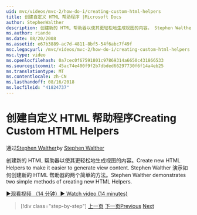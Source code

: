 ```yaml
---
uid: mvc/videos/mvc-2/how-do-i/creating-custom-html-helpers
title: 创建自定义 HTML 帮助程序 |Microsoft Docs
author: StephenWalther
description: 创建新的 HTML 帮助器以使其更轻松地生成视图的内容。 Stephen Walther 演示如何创建新的 HTML 帮助器的两个简单的方法。
ms.author: riande
ms.date: 08/20/2008
ms.assetid: e67b3889-ac7d-4811-8bf5-54f6abc7f49f
msc.legacyurl: /mvc/videos/mvc-2/how-do-i/creating-custom-html-helpers
msc.type: video
ms.openlocfilehash: 0a7cec0f67591801c97869314a6650c431866533
ms.sourcegitcommit: 45ac74e400f9f2b7dbded66297730f6f14a4eb25
ms.translationtype: MT
ms.contentlocale: zh-CN
ms.lasthandoff: 08/16/2018
ms.locfileid: "41824737"
---
```

<a name="creating-custom-html-helpers"></a><span data-ttu-id="911a8-104">创建自定义 HTML 帮助程序</span><span class="sxs-lookup"><span data-stu-id="911a8-104">Creating Custom HTML Helpers</span></span>
====================
<span data-ttu-id="911a8-105">通过[Stephen Walther](https://github.com/StephenWalther)</span><span class="sxs-lookup"><span data-stu-id="911a8-105">by [Stephen Walther](https://github.com/StephenWalther)</span></span>

<span data-ttu-id="911a8-106">创建新的 HTML 帮助器以使其更轻松地生成视图的内容。</span><span class="sxs-lookup"><span data-stu-id="911a8-106">Create new HTML Helpers to make it easier to generate view content.</span></span> <span data-ttu-id="911a8-107">Stephen Walther 演示如何创建新的 HTML 帮助器的两个简单的方法。</span><span class="sxs-lookup"><span data-stu-id="911a8-107">Stephen Walther demonstrates two simple methods of creating new HTML Helpers.</span></span>

[<span data-ttu-id="911a8-108">&#9654;观看视频 （14 分钟）</span><span class="sxs-lookup"><span data-stu-id="911a8-108">&#9654; Watch video (14 minutes)</span></span>](https://channel9.msdn.com/Blogs/ASP-NET-Site-Videos/creating-custom-html-helpers)

> [!div class="step-by-step"]
> <span data-ttu-id="911a8-109">[上一页](creating-unit-tests-for-aspnet-mvc-applications.md)
> [下一页](creating-model-classes-with-linq-to-sql.md)</span><span class="sxs-lookup"><span data-stu-id="911a8-109">[Previous](creating-unit-tests-for-aspnet-mvc-applications.md)
[Next](creating-model-classes-with-linq-to-sql.md)</span></span>

